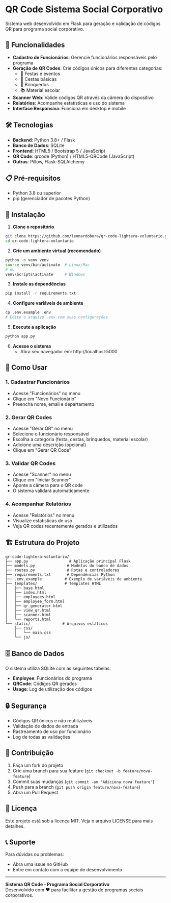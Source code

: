 # QR Code Sistema Social Corporativo

Sistema web desenvolvido em Flask para geração e validação de códigos QR para programa social corporativo.

## 🚀 Funcionalidades

- **Cadastro de Funcionários**: Gerencie funcionários responsáveis pelo programa
- **Geração de QR Codes**: Crie códigos únicos para diferentes categorias:
  - 🎉 Festas e eventos
  - 🛒 Cestas básicas
  - 🧸 Brinquedos
  - 📚 Material escolar
- **Scanner Web**: Valide códigos QR através da câmera do dispositivo
- **Relatórios**: Acompanhe estatísticas e uso do sistema
- **Interface Responsiva**: Funciona em desktop e mobile

## 🛠️ Tecnologias

- **Backend**: Python 3.8+ / Flask
- **Banco de Dados**: SQLite
- **Frontend**: HTML5 / Bootstrap 5 / JavaScript
- **QR Code**: qrcode (Python) / HTML5-QRCode (JavaScript)
- **Outras**: Pillow, Flask-SQLAlchemy

## 📋 Pré-requisitos

- Python 3.8 ou superior
- pip (gerenciador de pacotes Python)

## 🔧 Instalação

1. **Clone o repositório**
```bash
git clone https://github.com/leonardobora/qr-code-lightera-voluntario.git
cd qr-code-lightera-voluntario
```

2. **Crie um ambiente virtual (recomendado)**
```bash
python -m venv venv
source venv/bin/activate  # Linux/Mac
# ou
venv\Scripts\activate     # Windows
```

3. **Instale as dependências**
```bash
pip install -r requirements.txt
```

4. **Configure variáveis de ambiente**
```bash
cp .env.example .env
# Edite o arquivo .env com suas configurações
```

5. **Execute a aplicação**
```bash
python app.py
```

6. **Acesse o sistema**
   - Abra seu navegador em: http://localhost:5000

## 📖 Como Usar

### 1. Cadastrar Funcionários
- Acesse "Funcionários" no menu
- Clique em "Novo Funcionário"
- Preencha nome, email e departamento

### 2. Gerar QR Codes
- Acesse "Gerar QR" no menu
- Selecione o funcionário responsável
- Escolha a categoria (festa, cestas, brinquedos, material escolar)
- Adicione uma descrição (opcional)
- Clique em "Gerar QR Code"

### 3. Validar QR Codes
- Acesse "Scanner" no menu
- Clique em "Iniciar Scanner"
- Aponte a câmera para o QR code
- O sistema validará automaticamente

### 4. Acompanhar Relatórios
- Acesse "Relatórios" no menu
- Visualize estatísticas de uso
- Veja QR codes recentemente gerados e utilizados

## 🏗️ Estrutura do Projeto

```
qr-code-lightera-voluntario/
├── app.py                  # Aplicação principal Flask
├── models.py              # Modelos do banco de dados
├── routes.py              # Rotas e controladores
├── requirements.txt       # Dependências Python
├── .env.example          # Exemplo de variáveis de ambiente
├── templates/            # Templates HTML
│   ├── base.html
│   ├── index.html
│   ├── employees.html
│   ├── employee_form.html
│   ├── qr_generator.html
│   ├── view_qr.html
│   ├── scanner.html
│   └── reports.html
└── static/              # Arquivos estáticos
    ├── css/
    │   └── main.css
    └── js/
```

## 🗄️ Banco de Dados

O sistema utiliza SQLite com as seguintes tabelas:

- **Employee**: Funcionários do programa
- **QRCode**: Códigos QR gerados
- **Usage**: Log de utilização dos códigos

## 🔒 Segurança

- Códigos QR únicos e não reutilizáveis
- Validação de dados de entrada
- Rastreamento de uso por funcionário
- Log de todas as validações

## 🤝 Contribuição

1. Faça um fork do projeto
2. Crie uma branch para sua feature (`git checkout -b feature/nova-feature`)
3. Commit suas mudanças (`git commit -am 'Adiciona nova feature'`)
4. Push para a branch (`git push origin feature/nova-feature`)
5. Abra um Pull Request

## 📄 Licença

Este projeto está sob a licença MIT. Veja o arquivo LICENSE para mais detalhes.

## 📞 Suporte

Para dúvidas ou problemas:
- Abra uma issue no GitHub
- Entre em contato com a equipe de desenvolvimento

---

**Sistema QR Code - Programa Social Corporativo**  
Desenvolvido com ❤️ para facilitar a gestão de programas sociais corporativos.